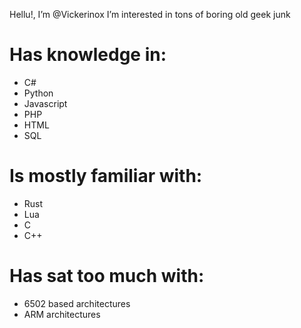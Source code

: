 Hellu!, I’m @Vickerinox
I’m interested in tons of boring old geek junk

# Has knowledge in:
  * C#
  * Python
  * Javascript
  * PHP
  * HTML
  * SQL

# Is mostly familiar with:
  * Rust
  * Lua
  * C
  * C++

# Has sat too much with:
  * 6502 based architectures
  * ARM architectures
